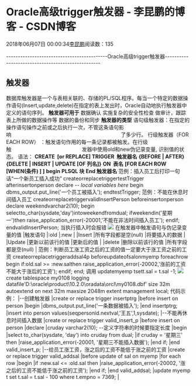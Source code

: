 
# Oracle高级trigger触发器 - 李昆鹏的博客 - CSDN博客


2018年06月07日 00:00:34[李昆鹏](https://me.csdn.net/weixin_41547486)阅读数：135


-------------------------------------------Oracle高级trigger触发器--------------------------------------------------
## 触发器
数据库触发器是一个与表相关联的、存储的PL/SQL程序。每当一个特定的数据操作语句(Insert,update,delete)在指定的表上发出时，Oracle自动地执行触发器中定义的语句序列。
**触发器可用于**
数据确认
实施复杂的安全性检查
做审计，跟踪表上所做的数据操作等
数据的备份和同步
**触发器的类型**
语句级触发器：在指定的操作语句操作之前或之后执行一次，不管这条语句影响                                                                            了多少行。
行级触发器（FOR EACH ROW） ：触发语句作用的每一条记录都被触发。在行级触                                                 发器中使用old和new伪记录变量, 识别值的状态。
语法：
**CREATE  [or REPLACE] TRIGGER  触发器名**
**{BEFORE | AFTER}**
**{DELETE | INSERT | UPDATE [OF 列名]}**
**ON  表名**
**[FOR EACH ROW [WHEN(条件) ] ]**
**begin**
**PLSQL 块**
**End 触发器名**
范例：插入员工后打印一句话“一个新员工插入成功”
createorreplacetriggertestTrigger
afterinsertonperson
declare
*-- local variables here*
begin
dbms_output.put_line('一个员工被插入');
endtestTrigger;
范例：不能在休息时间插入员工
createorreplacetriggervalidInsertPerson
beforeinsertonperson
declare
weekendvarchar2(10);
begin
selectto_char(sysdate,'day')intoweekendfromdual;
ifweekendin('星期一')then
raise_application_error(-20001,'不能在非法时间插入员工');
endif;
endvalidInsertPerson;
当执行插入时会报错
![](https://img-blog.csdn.net/20180606234730304?watermark/2/text/aHR0cHM6Ly9ibG9nLmNzZG4ubmV0L3dlaXhpbl80MTU0NzQ4Ng==/font/5a6L5L2T/fontsize/400/fill/I0JBQkFCMA==/dissolve/70)
在触发器中触发语句与伪记录变量的值
|触发语句
|:old
|:new
|
|Insert
|所有字段都是空(null)
|将要插入的数据
|
|Update
|更新以前该行的值
|更新后的值
|
|delete
|删除以前该行的值
|所有字段都是空(null)
|
范例：判断员工涨工资之后的工资的值一定要大于涨工资之前的工资
createorreplacetriggeraddsal4p
beforeupdateofsalonmyemp
foreachrow
begin
if:old.sal >= :new.salthen
raise_application_error(-20002,'涨前的工资不能大于涨后的工资');
endif;
end;
调用
updatemyemp tsett.sal = t.sal -1;
![](https://img-blog.csdn.net/20180606234750411?watermark/2/text/aHR0cHM6Ly9ibG9nLmNzZG4ubmV0L3dlaXhpbl80MTU0NzQ4Ng==/font/5a6L5L2T/fontsize/400/fill/I0JBQkFCMA==/dissolve/70)
create tablespace my0108
logging
datafile'D:\oracle\product\10.2.0\oradata\orcl\my0108.dbf'
size 32m
autoextend on
next 32m maxsize 2048m
extent management local;
代码示例：
|--创建触发器
|create or replace trigger insertptrg
|before insert on person
|begin
|dbms_output.put_line('一条数据被插入');
|end insertptrg;
|insert into person  values(seqpersonid.nextval,'王五',1,sysdate);
|--不能再休息时间插入数据
|create or replace trigger valid_insert_p
|before insert on person
|declare
|cruday varchar2(10); --定义字符串的时候要指定长度
|begin
|select to_char(sysdate, 'day') into cruday from dual;
|if cruday = '星期三' then
|raise_application_error(-20001, '星期三不能插入数据');
|end if;
|end valid_insert_p;
|--给员工涨工资，涨之后的工资不能低于涨之前的工资
|create or replace trigger valid_addsal
|before update of sal on myemp
|for each row
|begin
|if :new.sal <= :old.sal then
|raise_application_error(-20002, '涨之后的工资不能低于涨之前的工资');
|end if;
|end valid_addsal;
|update myemp t set t.sal = t.sal - 100  where t.empno = 7369;
|


